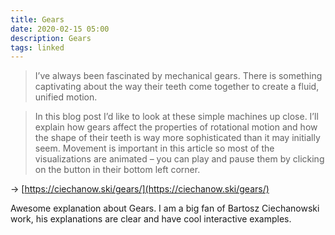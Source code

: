 ```yaml
---
title: Gears
date: 2020-02-15 05:00
description: Gears
tags: linked
---
```


> I’ve always been fascinated by mechanical gears. There is something captivating about the way their teeth come together to create a fluid, unified motion.

> In this blog post I’d like to look at these simple machines up close. I’ll explain how gears affect the properties of rotational motion and how the shape of their teeth is way more sophisticated than it may initially seem. Movement is important in this article so most of the visualizations are animated – you can play and pause them by clicking on the button in their bottom left corner. 

→ [https://ciechanow.ski/gears/](https://ciechanow.ski/gears/)

Awesome explanation about Gears. I am a big fan of Bartosz Ciechanowski work, his explanations are clear and have cool interactive examples.
